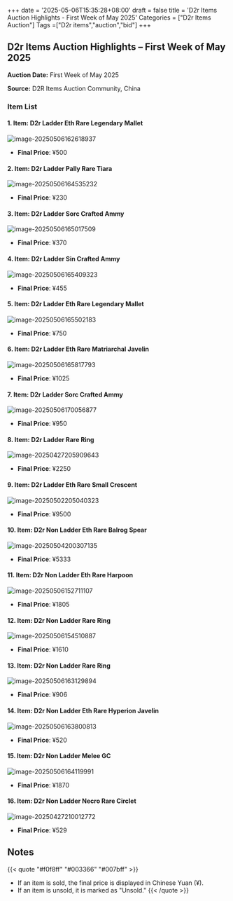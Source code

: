 +++
date = '2025-05-06T15:35:28+08:00'
draft = false
title = 'D2r Items Auction Highlights - First Week of May 2025'
Categories = ["D2r Items Auction"]
Tags =["D2r items","auction","bid"]
+++

## D2r Items Auction Highlights – First Week of May 2025

**Auction Date:** First Week of May 2025

**Source:** D2R Items Auction Community, China

### Item List


#### 1. Item: D2r  Ladder Eth Rare Legendary Mallet

![image-20250506162618937](https://raw.githubusercontent.com/cnlinuxcode/typora/master/202505061626094.png)

- **Final Price**: ¥500

#### 2. Item: D2r Ladder Pally Rare Tiara

![image-20250506164535232](https://raw.githubusercontent.com/cnlinuxcode/typora/master/202505061645335.png)

- **Final Price**: ¥230

#### 3. Item: D2r Ladder Sorc Crafted Ammy

![image-20250506165017509](https://raw.githubusercontent.com/cnlinuxcode/typora/master/202505061650575.png)

- **Final Price**: ¥370

#### 4. Item: D2r Ladder Sin Crafted Ammy

![image-20250506165409323](https://raw.githubusercontent.com/cnlinuxcode/typora/master/202505061654391.png)

- **Final Price**: ¥455

#### 5. Item: D2r Ladder Eth Rare Legendary Mallet

![image-20250506165502183](https://raw.githubusercontent.com/cnlinuxcode/typora/master/202505061655275.png)

- **Final Price**: ¥750

#### 6. Item: D2r Ladder Eth Rare Matriarchal Javelin

![image-20250506165817793](https://raw.githubusercontent.com/cnlinuxcode/typora/master/202505061658905.png)

- **Final Price**: ¥1025

#### 7. Item: D2r Ladder Sorc Crafted Ammy

![image-20250506170056877](https://raw.githubusercontent.com/cnlinuxcode/typora/master/202505061700943.png)

- **Final Price**: ¥950

#### 8. Item: D2r Ladder Rare Ring

![image-20250427205909643](https://raw.githubusercontent.com/cnlinuxcode/typora/master/202505061703526.png)

- **Final Price**: ¥2250

#### 9. Item: D2r Ladder Eth Rare Small Crescent

![image-20250502205040323](https://raw.githubusercontent.com/cnlinuxcode/typora/master/202505061705968.png)

- **Final Price**: ¥9500

#### 10. Item: D2r Non Ladder Eth Rare Balrog Spear

![image-20250504200307135](https://raw.githubusercontent.com/cnlinuxcode/typora/master/202505061709451.png)

- **Final Price**: ¥5333

#### 11. Item: D2r Non Ladder Eth Rare Harpoon 

![image-20250506152711107](https://raw.githubusercontent.com/cnlinuxcode/typora/master/202505061710964.png)

- **Final Price**: ¥1805

#### 12. Item: D2r Non Ladder Rare Ring

![image-20250506154510887](https://raw.githubusercontent.com/cnlinuxcode/typora/master/202505061545008.png)

- **Final Price**: ¥1610

#### 13. Item: D2r Non Ladder Rare Ring

![image-20250506163129894](https://raw.githubusercontent.com/cnlinuxcode/typora/master/202505061631983.png)

- **Final Price**: ¥906

#### 14. Item: D2r Non Ladder Eth Rare Hyperion Javelin

![image-20250506163800813](https://raw.githubusercontent.com/cnlinuxcode/typora/master/202505061638062.png)

- **Final Price**: ¥520

#### 15. Item: D2r Non Ladder Melee GC

![image-20250506164119991](https://raw.githubusercontent.com/cnlinuxcode/typora/master/202505061641073.png)

- **Final Price**: ¥1870

#### 16. Item: D2r Non Ladder Necro Rare Circlet

![image-20250427210012772](https://raw.githubusercontent.com/cnlinuxcode/typora/master/202505061704862.png)

- **Final Price**: ¥529


## Notes

{{< quote "#f0f8ff" "#003366" "#007bff" >}}

- If an item is sold, the final price is displayed in Chinese Yuan (¥).
- If an item is unsold, it is marked as "Unsold."
  {{< /quote >}}